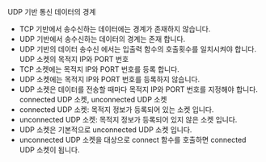 UDP 기반 통신 데이터의 경계
- TCP 기반에서 송수신하는 데이터에는 경계가 존재하지 않습니다.
- UDP 기반에서 송수신하는 데이터의 경계는 존재 합니다.
- UDP 기반의 데이터 송수신 에서는 입출력 함수의 호출횟수를 일치시켜야 합니다.
UDP 소켓의 목적지 IP와 PORT 번호
- TCP 소켓에는 목적지 IP와 PORT 번호를 등록 합니다.
- UDP 소켓에는 목적지 IP와 PORT 번호를 등록하지 않습니다.
- UDP 소켓은 데이터를 전송할 때마다 목적지 IP와 PORT 번호를 지정해야 합니다.
connected UDP 소켓, unconnected UDP 소켓
- connected UDP 소켓: 목적지 정보가 등록되어 있는 소켓 입니다.
- unconnected UDP 소켓: 목적지 정보가 등록되어 있지 않은 소켓 입니다.
- UDP 소켓은 기본적으로 unconnected UDP 소켓 입니다.
- unconnected UDP 소켓을 대상으로 connect 함수를 호출하면 connected UDP 소켓이 됩니다.
